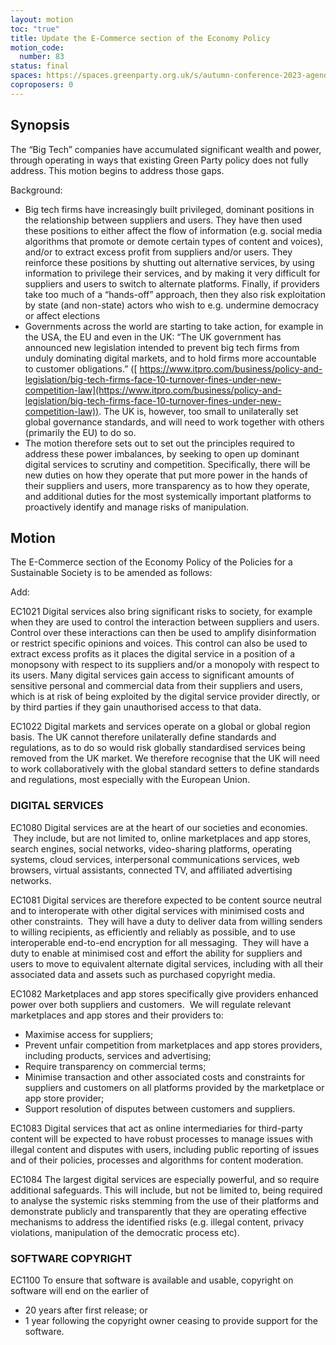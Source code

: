 ```yaml
---
layout: motion
toc: "true"
title: Update the E-Commerce section of the Economy Policy
motion_code:
  number: 83
status: final
spaces: https://spaces.greenparty.org.uk/s/autumn-conference-2023-agenda-forum/post/post/view?id=11175
coproposers: 0
---
```

## **Synopsis**

The “Big Tech” companies have accumulated significant wealth and power, through operating in ways that existing Green Party policy does not fully address. This motion begins to address those gaps.

Background:

* Big tech firms have increasingly built privileged, dominant positions in the relationship between suppliers and users. They have then used these positions to either affect the flow of information (e.g. social media algorithms that promote or demote certain types of content and voices), and/or to extract excess profit from suppliers and/or users. They reinforce these positions by shutting out alternative services, by using information to privilege their services, and by making it very difficult for suppliers and users to switch to alternate platforms. Finally, if providers take too much of a “hands-off” approach, then they also risk exploitation by state (and non-state) actors who wish to e.g. undermine democracy or affect elections
* Governments across the world are starting to take action, for example in the USA, the EU and even in the UK: “The UK government has announced new legislation intended to prevent big tech firms from unduly dominating digital markets, and to hold firms more accountable to customer obligations.” ([ https://www.itpro.com/business/policy-and-legislation/big-tech-firms-face-10-turnover-fines-under-new-competition-law](https://www.itpro.com/business/policy-and-legislation/big-tech-firms-face-10-turnover-fines-under-new-competition-law)). The UK is, however, too small to unilaterally set global governance standards, and will need to work together with others (primarily the EU) to do so.
* The motion therefore sets out to set out the principles required to address these power imbalances, by seeking to open up dominant digital services to scrutiny and competition. Specifically, there will be new duties on how they operate that put more power in the hands of their suppliers and users, more transparency as to how they operate, and additional duties for the most systemically important platforms to proactively identify and manage risks of manipulation.

## **Motion**

The E-Commerce section of the Economy Policy of the Policies for a Sustainable Society is to be amended as follows:

Add:

EC1021 Digital services also bring significant risks to society, for example when they are used to control the interaction between suppliers and users. Control over these interactions can then be used to amplify disinformation or restrict specific opinions and voices. This control can also be used to extract excess profits as it places the digital service in a position of a monopsony with respect to its suppliers and/or a monopoly with respect to its users. Many digital services gain access to significant amounts of sensitive personal and commercial data from their suppliers and users, which is at risk of being exploited by the digital service provider directly, or by third parties if they gain unauthorised access to that data.

EC1022 Digital markets and services operate on a global or global region basis. The UK cannot therefore unilaterally define standards and regulations, as to do so would risk globally standardised services being removed from the UK market. We therefore recognise that the UK will need to work collaboratively with the global standard setters to define standards and regulations, most especially with the European Union.

### DIGITAL SERVICES

EC1080 Digital services are at the heart of our societies and economies.   They include, but are not limited to, online marketplaces and app stores, search engines, social networks, video-sharing platforms, operating systems, cloud services, interpersonal communications services, web browsers, virtual assistants, connected TV, and affiliated advertising networks.

EC1081 Digital services are therefore expected to be content source neutral and to interoperate with other digital services with minimised costs and other constraints.  They will have a duty to deliver data from willing senders to willing recipients, as efficiently and reliably as possible, and to use interoperable end-to-end encryption for all messaging.  They will have a duty to enable at minimised cost and effort the ability for suppliers and users to move to equivalent alternate digital services, including with all their associated data and assets such as purchased copyright media.

EC1082 Marketplaces and app stores specifically give providers enhanced power over both suppliers and customers.  We will regulate relevant marketplaces and app stores and their providers to:

* Maximise access for suppliers;
* Prevent unfair competition from marketplaces and app stores providers, including products, services and advertising;
* Require transparency on commercial terms;
* Minimise transaction and other associated costs and constraints for suppliers and customers on all platforms provided by the marketplace or app store provider;
* Support resolution of disputes between customers and suppliers.

EC1083 Digital services that act as online intermediaries for third-party content will be expected to have robust processes to manage issues with illegal content and disputes with users, including public reporting of issues and of their policies, processes and algorithms for content moderation.

EC1084 The largest digital services are especially powerful, and so require additional safeguards. This will include, but not be limited to, being required to analyse the systemic risks stemming from the use of their platforms and demonstrate publicly and transparently that they are operating effective mechanisms to address the identified risks (e.g. illegal content, privacy violations, manipulation of the democratic process etc).

### SOFTWARE COPYRIGHT

EC1100 To ensure that software is available and usable, copyright on software will end on the earlier of

* 20 years after first release; or
* 1 year following the copyright owner ceasing to provide support for the software.